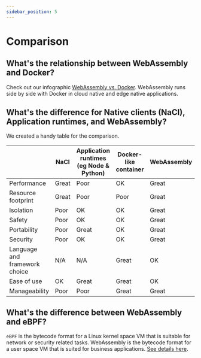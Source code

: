 ```yaml
---
sidebar_position: 5
---
```


# Comparison

## What's the relationship between WebAssembly and Docker?

Check out our infographic [WebAssembly vs. Docker](https://wasmedge.org/wasm_docker/). WebAssembly runs side by side with Docker in cloud native and edge native applications.

## What's the difference for Native clients (NaCl), Application runtimes, and WebAssembly?

We created a handy table for the comparison.

|                               | NaCl  | Application runtimes (eg Node &amp; Python)   | Docker-like container | WebAssembly   |
| ---                           | ---   | ---                                           | ---                   | ---           |
| Performance                   | Great | Poor                                          | OK                    | Great         |
| Resource footprint            | Great | Poor                                          | Poor                  | Great         |
| Isolation                     | Poor  | OK                                            | OK                    | Great         |
| Safety                        | Poor  | OK                                            | OK                    | Great         |
| Portability                   | Poor  | Great                                         | OK                    | Great         |
| Security                      | Poor  | OK                                            | OK                    | Great         |
| Language and framework choice | N/A   | N/A                                           | Great                 | OK            |
| Ease of use                   | OK    | Great                                         | Great                 | OK            |
| Manageability                 | Poor  | Poor                                          | Great                 | Great         |

## What's the difference between WebAssembly and eBPF?

`eBPF` is the bytecode format for a Linux kernel space VM that is suitable for network or security related tasks. WebAssembly is the bytecode format for a user space VM that is suited for business applications. [See details here](https://medium.com/codex/ebpf-and-webassembly-whose-vm-reigns-supreme-c2861ce08f89).